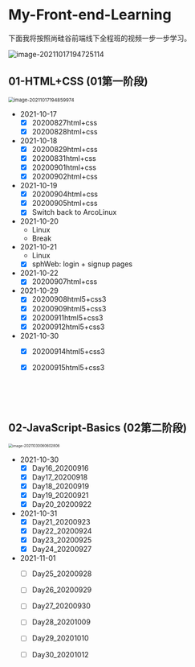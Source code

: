 # My-Front-end-Learning

下面我将按照尚硅谷前端线下全程班的视频一步一步学习。

![image-20211017194725114](README.assets/image-20211017194725114.png)

## 01-HTML+CSS (01第一阶段)

<img src="README.assets/image-20211017194859974.png" alt="image-20211017194859974" style="zoom:67%;" />



- 2021-10-17
  - [x] 20200827html+css
  - [x] 20200828html+css
- 2021-10-18
  - [x] 20200829html+css
  - [x] 20200831html+css
  - [x] 20200901html+css
  - [x] 20200902html+css
- 2021-10-19
  - [x] 20200904html+css
  - [x] 20200905html+css
  - [x] Switch back to ArcoLinux
- 2021-10-20
  - Linux
  - Break
- 2021-10-21
  - Linux
  - [x] sphWeb: login + signup pages
- 2021-10-22
  - [x] 20200907html+css
- 2021-10-29
  - [x] 20200908html5+css3
  - [x] 20200909html5+css3
  - [x] 20200911html5+css3
  - [x] 20200912html5+css3
- 2021-10-30
  - [x] 20200914html5+css3
  - [x] 20200915html5+css3


<br>

<br>

<br>

## 02-JavaScript-Basics (02第二阶段)

<img src="README.assets/image-20211030060602806.png" alt="image-20211030060602806" style="zoom: 50%;" />

- 2021-10-30
  - [x] Day16_20200916
  - [x] Day17_20200918
  - [x] Day18_20200919
  - [x] Day19_20200921
  - [x] Day20_20200922
- 2021-10-31
  - [x] Day21_20200923
  - [x] Day22_20200924
  - [x] Day23_20200925
  - [x] Day24_20200927
- 2021-11-01
  - [ ] Day25_20200928
  - [ ] Day26_20200929
  - [ ] Day27_20200930
  - [ ] Day28_20201009
  - [ ] Day29_20201010
  - [ ] Day30_20201012

